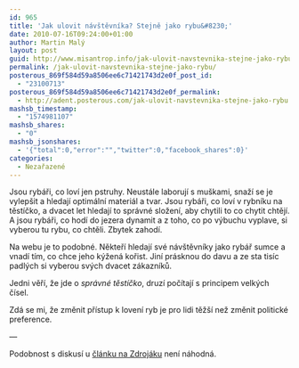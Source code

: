 ```yaml
---
id: 965
title: 'Jak ulovit návštěvníka? Stejně jako rybu&#8230;'
date: 2010-07-16T09:24:00+01:00
author: Martin Malý
layout: post
guid: http://www.misantrop.info/jak-ulovit-navstevnika-stejne-jako-rybu/
permalink: /jak-ulovit-navstevnika-stejne-jako-rybu/
posterous_869f584d59a8506ee6c71421743d2e0f_post_id:
  - "23100713"
posterous_869f584d59a8506ee6c71421743d2e0f_permalink:
  - http://adent.posterous.com/jak-ulovit-navstevnika-stejne-jako-rybu
mashsb_timestamp:
  - "1574981107"
mashsb_shares:
  - "0"
mashsb_jsonshares:
  - '{"total":0,"error":"","twitter":0,"facebook_shares":0}'
categories:
  - Nezařazené
---
```

Jsou rybáři, co loví jen pstruhy. Neustále laborují s muškami, snaží se je vylepšit a hledají optimální materiál a tvar. Jsou rybáři, co loví v rybníku na těstíčko, a dvacet let hledají to správné složení, aby chytili to co chytit chtějí. A jsou rybáři, co hodí do jezera dynamit a z toho, co po výbuchu vyplave, si vyberou tu rybu, co chtěli. Zbytek zahodí.

Na webu je to podobné. Někteří hledají své návštěvníky jako rybář sumce a vnadí tím, co chce jeho kýžená kořist. Jiní prásknou do davu a ze sta tisíc padlých si vyberou svých dvacet zákazníků.

Jedni věří, že jde o _správné těstíčko_, druzí počítají s principem velkých čísel.

Zdá se mi, že změnit přístup k lovení ryb je pro lidi těžší než změnit politické preference.

&#8212;

Podobnost s diskusí u [článku na Zdrojáku](http://zdrojak.root.cz/clanky/kaslete-na-seo-nema-to-cenu/) není náhodná.
